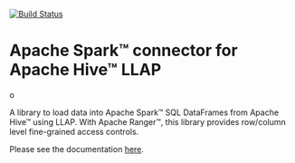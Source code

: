 [![Build Status](https://travis-ci.org/hortonworks-spark/spark-llap.svg?branch=master)](https://travis-ci.org/hortonworks-spark/spark-llap)

# Apache Spark&trade; connector for Apache Hive&trade; LLAP
o

A library to load data into Apache Spark&trade; SQL DataFrames from
Apache Hive&trade; using LLAP. With Apache Ranger&trade;,
this library provides row/column level fine-grained access controls.

Please see the documentation [here](https://github.com/hortonworks-spark/spark-llap/wiki).
